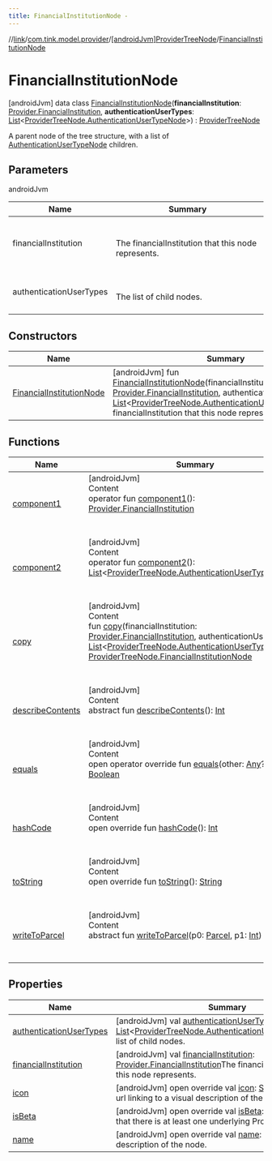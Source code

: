 ```yaml
---
title: FinancialInstitutionNode -
---
```

//[link](../../../index.md)/[com.tink.model.provider](../../index.md)/[[androidJvm]ProviderTreeNode](../index.md)/[FinancialInstitutionNode](index.md)



# FinancialInstitutionNode  
 [androidJvm] data class [FinancialInstitutionNode](index.md)(**financialInstitution**: [Provider.FinancialInstitution](../../[android-jvm]-provider/-financial-institution/index.md), **authenticationUserTypes**: [List](https://kotlinlang.org/api/latest/jvm/stdlib/kotlin.collections/-list/index.html)<[ProviderTreeNode.AuthenticationUserTypeNode](../-authentication-user-type-node/index.md)>) : [ProviderTreeNode](../index.md)

A parent node of the tree structure, with a list of [AuthenticationUserTypeNode](../-authentication-user-type-node/index.md) children.

   


## Parameters  
  
androidJvm  
  
|  Name|  Summary| 
|---|---|
| <a name="com.tink.model.provider/ProviderTreeNode.FinancialInstitutionNode///PointingToDeclaration/"></a>financialInstitution| <a name="com.tink.model.provider/ProviderTreeNode.FinancialInstitutionNode///PointingToDeclaration/"></a><br><br>The financialInstitution that this node represents.<br><br>
| <a name="com.tink.model.provider/ProviderTreeNode.FinancialInstitutionNode///PointingToDeclaration/"></a>authenticationUserTypes| <a name="com.tink.model.provider/ProviderTreeNode.FinancialInstitutionNode///PointingToDeclaration/"></a><br><br>The list of child nodes.<br><br>
  


## Constructors  
  
|  Name|  Summary| 
|---|---|
| <a name="com.tink.model.provider/ProviderTreeNode.FinancialInstitutionNode/FinancialInstitutionNode/#com.tink.model.provider.Provider.FinancialInstitution#kotlin.collections.List[com.tink.model.provider.ProviderTreeNode.AuthenticationUserTypeNode]/PointingToDeclaration/"></a>[FinancialInstitutionNode](-financial-institution-node.md)| <a name="com.tink.model.provider/ProviderTreeNode.FinancialInstitutionNode/FinancialInstitutionNode/#com.tink.model.provider.Provider.FinancialInstitution#kotlin.collections.List[com.tink.model.provider.ProviderTreeNode.AuthenticationUserTypeNode]/PointingToDeclaration/"></a> [androidJvm] fun [FinancialInstitutionNode](-financial-institution-node.md)(financialInstitution: [Provider.FinancialInstitution](../../[android-jvm]-provider/-financial-institution/index.md), authenticationUserTypes: [List](https://kotlinlang.org/api/latest/jvm/stdlib/kotlin.collections/-list/index.html)<[ProviderTreeNode.AuthenticationUserTypeNode](../-authentication-user-type-node/index.md)>)The financialInstitution that this node represents.   <br>


## Functions  
  
|  Name|  Summary| 
|---|---|
| <a name="com.tink.model.provider/ProviderTreeNode.FinancialInstitutionNode/component1/#/PointingToDeclaration/"></a>[component1](component1.md)| <a name="com.tink.model.provider/ProviderTreeNode.FinancialInstitutionNode/component1/#/PointingToDeclaration/"></a>[androidJvm]  <br>Content  <br>operator fun [component1](component1.md)(): [Provider.FinancialInstitution](../../[android-jvm]-provider/-financial-institution/index.md)  <br><br><br>
| <a name="com.tink.model.provider/ProviderTreeNode.FinancialInstitutionNode/component2/#/PointingToDeclaration/"></a>[component2](component2.md)| <a name="com.tink.model.provider/ProviderTreeNode.FinancialInstitutionNode/component2/#/PointingToDeclaration/"></a>[androidJvm]  <br>Content  <br>operator fun [component2](component2.md)(): [List](https://kotlinlang.org/api/latest/jvm/stdlib/kotlin.collections/-list/index.html)<[ProviderTreeNode.AuthenticationUserTypeNode](../-authentication-user-type-node/index.md)>  <br><br><br>
| <a name="com.tink.model.provider/ProviderTreeNode.FinancialInstitutionNode/copy/#com.tink.model.provider.Provider.FinancialInstitution#kotlin.collections.List[com.tink.model.provider.ProviderTreeNode.AuthenticationUserTypeNode]/PointingToDeclaration/"></a>[copy](copy.md)| <a name="com.tink.model.provider/ProviderTreeNode.FinancialInstitutionNode/copy/#com.tink.model.provider.Provider.FinancialInstitution#kotlin.collections.List[com.tink.model.provider.ProviderTreeNode.AuthenticationUserTypeNode]/PointingToDeclaration/"></a>[androidJvm]  <br>Content  <br>fun [copy](copy.md)(financialInstitution: [Provider.FinancialInstitution](../../[android-jvm]-provider/-financial-institution/index.md), authenticationUserTypes: [List](https://kotlinlang.org/api/latest/jvm/stdlib/kotlin.collections/-list/index.html)<[ProviderTreeNode.AuthenticationUserTypeNode](../-authentication-user-type-node/index.md)>): [ProviderTreeNode.FinancialInstitutionNode](index.md)  <br><br><br>
| <a name="android.os/Parcelable/describeContents/#/PointingToDeclaration/"></a>[describeContents](../../../com.tink.service.provider/[android-jvm]-provider-filter/index.md#%5Bandroid.os%2FParcelable%2FdescribeContents%2F%23%2FPointingToDeclaration%2F%5D%2FFunctions%2F-586840090)| <a name="android.os/Parcelable/describeContents/#/PointingToDeclaration/"></a>[androidJvm]  <br>Content  <br>abstract fun [describeContents](../../../com.tink.service.provider/[android-jvm]-provider-filter/index.md#%5Bandroid.os%2FParcelable%2FdescribeContents%2F%23%2FPointingToDeclaration%2F%5D%2FFunctions%2F-586840090)(): [Int](https://kotlinlang.org/api/latest/jvm/stdlib/kotlin/-int/index.html)  <br><br><br>
| <a name="kotlin/Any/equals/#kotlin.Any?/PointingToDeclaration/"></a>[equals](../../../com.tink.service.user/[android-jvm]-user-profile-service-impl/index.md#%5Bkotlin%2FAny%2Fequals%2F%23kotlin.Any%3F%2FPointingToDeclaration%2F%5D%2FFunctions%2F-586840090)| <a name="kotlin/Any/equals/#kotlin.Any?/PointingToDeclaration/"></a>[androidJvm]  <br>Content  <br>open operator override fun [equals](../../../com.tink.service.user/[android-jvm]-user-profile-service-impl/index.md#%5Bkotlin%2FAny%2Fequals%2F%23kotlin.Any%3F%2FPointingToDeclaration%2F%5D%2FFunctions%2F-586840090)(other: [Any](https://kotlinlang.org/api/latest/jvm/stdlib/kotlin/-any/index.html)?): [Boolean](https://kotlinlang.org/api/latest/jvm/stdlib/kotlin/-boolean/index.html)  <br><br><br>
| <a name="kotlin/Any/hashCode/#/PointingToDeclaration/"></a>[hashCode](../../../com.tink.service.user/[android-jvm]-user-profile-service-impl/index.md#%5Bkotlin%2FAny%2FhashCode%2F%23%2FPointingToDeclaration%2F%5D%2FFunctions%2F-586840090)| <a name="kotlin/Any/hashCode/#/PointingToDeclaration/"></a>[androidJvm]  <br>Content  <br>open override fun [hashCode](../../../com.tink.service.user/[android-jvm]-user-profile-service-impl/index.md#%5Bkotlin%2FAny%2FhashCode%2F%23%2FPointingToDeclaration%2F%5D%2FFunctions%2F-586840090)(): [Int](https://kotlinlang.org/api/latest/jvm/stdlib/kotlin/-int/index.html)  <br><br><br>
| <a name="kotlin/Any/toString/#/PointingToDeclaration/"></a>[toString](../../../com.tink.service.user/[android-jvm]-user-profile-service-impl/index.md#%5Bkotlin%2FAny%2FtoString%2F%23%2FPointingToDeclaration%2F%5D%2FFunctions%2F-586840090)| <a name="kotlin/Any/toString/#/PointingToDeclaration/"></a>[androidJvm]  <br>Content  <br>open override fun [toString](../../../com.tink.service.user/[android-jvm]-user-profile-service-impl/index.md#%5Bkotlin%2FAny%2FtoString%2F%23%2FPointingToDeclaration%2F%5D%2FFunctions%2F-586840090)(): [String](https://kotlinlang.org/api/latest/jvm/stdlib/kotlin/-string/index.html)  <br><br><br>
| <a name="android.os/Parcelable/writeToParcel/#android.os.Parcel#kotlin.Int/PointingToDeclaration/"></a>[writeToParcel](../../../com.tink.service.provider/[android-jvm]-provider-filter/index.md#%5Bandroid.os%2FParcelable%2FwriteToParcel%2F%23android.os.Parcel%23kotlin.Int%2FPointingToDeclaration%2F%5D%2FFunctions%2F-586840090)| <a name="android.os/Parcelable/writeToParcel/#android.os.Parcel#kotlin.Int/PointingToDeclaration/"></a>[androidJvm]  <br>Content  <br>abstract fun [writeToParcel](../../../com.tink.service.provider/[android-jvm]-provider-filter/index.md#%5Bandroid.os%2FParcelable%2FwriteToParcel%2F%23android.os.Parcel%23kotlin.Int%2FPointingToDeclaration%2F%5D%2FFunctions%2F-586840090)(p0: [Parcel](https://developer.android.com/reference/kotlin/android/os/Parcel.html), p1: [Int](https://kotlinlang.org/api/latest/jvm/stdlib/kotlin/-int/index.html))  <br><br><br>


## Properties  
  
|  Name|  Summary| 
|---|---|
| <a name="com.tink.model.provider/ProviderTreeNode.FinancialInstitutionNode/authenticationUserTypes/#/PointingToDeclaration/"></a>[authenticationUserTypes](authentication-user-types.md)| <a name="com.tink.model.provider/ProviderTreeNode.FinancialInstitutionNode/authenticationUserTypes/#/PointingToDeclaration/"></a> [androidJvm] val [authenticationUserTypes](authentication-user-types.md): [List](https://kotlinlang.org/api/latest/jvm/stdlib/kotlin.collections/-list/index.html)<[ProviderTreeNode.AuthenticationUserTypeNode](../-authentication-user-type-node/index.md)>The list of child nodes.   <br>
| <a name="com.tink.model.provider/ProviderTreeNode.FinancialInstitutionNode/financialInstitution/#/PointingToDeclaration/"></a>[financialInstitution](financial-institution.md)| <a name="com.tink.model.provider/ProviderTreeNode.FinancialInstitutionNode/financialInstitution/#/PointingToDeclaration/"></a> [androidJvm] val [financialInstitution](financial-institution.md): [Provider.FinancialInstitution](../../[android-jvm]-provider/-financial-institution/index.md)The financialInstitution that this node represents.   <br>
| <a name="com.tink.model.provider/ProviderTreeNode.FinancialInstitutionNode/icon/#/PointingToDeclaration/"></a>[icon](icon.md)| <a name="com.tink.model.provider/ProviderTreeNode.FinancialInstitutionNode/icon/#/PointingToDeclaration/"></a> [androidJvm] open override val [icon](icon.md): [String](https://kotlinlang.org/api/latest/jvm/stdlib/kotlin/-string/index.html)?An optional url linking to a visual description of the node.   <br>
| <a name="com.tink.model.provider/ProviderTreeNode.FinancialInstitutionNode/isBeta/#/PointingToDeclaration/"></a>[isBeta](is-beta.md)| <a name="com.tink.model.provider/ProviderTreeNode.FinancialInstitutionNode/isBeta/#/PointingToDeclaration/"></a> [androidJvm] open override val [isBeta](is-beta.md): [Boolean](https://kotlinlang.org/api/latest/jvm/stdlib/kotlin/-boolean/index.html)Denotes that there is at least one underlying Provider in beta.   <br>
| <a name="com.tink.model.provider/ProviderTreeNode.FinancialInstitutionNode/name/#/PointingToDeclaration/"></a>[name](name.md)| <a name="com.tink.model.provider/ProviderTreeNode.FinancialInstitutionNode/name/#/PointingToDeclaration/"></a> [androidJvm] open override val [name](name.md): [String](https://kotlinlang.org/api/latest/jvm/stdlib/kotlin/-string/index.html)A textual description of the node.   <br>

